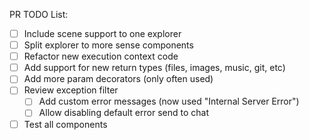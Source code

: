 PR TODO List:
 * [ ] Include scene support to one explorer
 * [ ] Split explorer to more sense components
 * [ ] Refactor new execution context code
 * [ ] Add support for new return types (files, images, music, git, etc)
 * [ ] Add more param decorators (only often used)
 * [ ] Review exception filter
    * [ ] Add custom error messages (now used "Internal Server Error")
    * [ ] Allow disabling default error send to chat
 * [ ] Test all components
